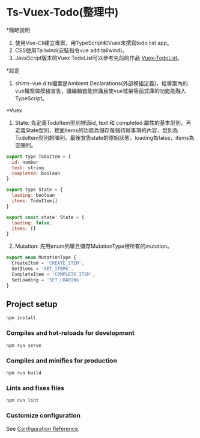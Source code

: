 # Ts-Vuex-Todo(整理中)

*簡略說明

1. 使用Vue-Cli建立專案，用TypeScript和Vuex來撰寫todo list app。
2. CSS使用Tailwind(安裝指令vue add tailwind)。
3. JavaScript版本的Vuex TodoList可以參考先前的作品 [Vuex-TodoList](https://github.com/Kuaruou/Vuex-TodoList)。

*設定
1. shims-vue.d.ts檔案是Ambient Declarations(外部模組定義)，給專案內的vue檔案做模組宣告，讓編輯器能辨識且使vue框架等函式庫的功能能融入TypeScript。

*Vuex
1. State: 先定義TodoItem型別裡面id, text 和 completed 屬性的基本型別，再定義State型別，裡面items的功能為儲存每個待辦事項的內容，型別為TodoItem型別的陣列。最後宣告state的原始狀態，loading為false，items為空陣列。

```javascript
export type TodoItem = {
  id: number
  text: string
  completed: boolean
}

export type State = {
  loading: boolean
  items: TodoItem[]
}

export const state: State = {
  loading: false,
  items: []
}
```

2. Mutation: 先用enum列舉且儲存MutationType裡所有的mutation。

```javascript
export enum MutationType {
  CreateItem = 'CREATE_ITEM',
  SetItems = 'SET_ITEMS',
  CompleteItem = 'COMPLETE_ITEM',
  SetLoading = 'SET_LOADING'
}
```

## Project setup
```
npm install
```

### Compiles and hot-reloads for development
```
npm run serve
```

### Compiles and minifies for production
```
npm run build
```

### Lints and fixes files
```
npm run lint
```

### Customize configuration
See [Configuration Reference](https://cli.vuejs.org/config/).
